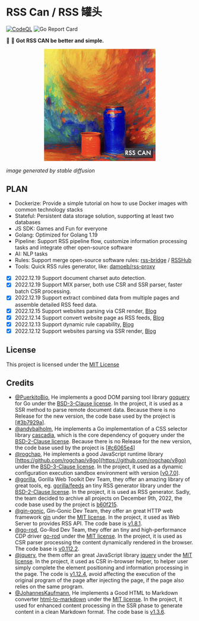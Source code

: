 # RSS Can / RSS 罐头

[![CodeQL](https://github.com/soulteary/RSS-Can/actions/workflows/codeql.yml/badge.svg)](https://github.com/soulteary/RSS-Can/actions/workflows/codeql.yml) ![Go Report Card](https://goreportcard.com/badge/github.com/soulteary/RSS-Can)


📰 🥫 **Got RSS CAN be better and simple.**

<p style="text-align: center;">
  <img src="./assets/images/project.jpg" width="300">
</p>

*image generated by stable diffusion*


## PLAN

- Dockerize: Provide a simple tutorial on how to use Docker images with common technology stacks
- Stateful: Persistent data storage solution, supporting at least two databases
- JS SDK: Games and Fun for everyone
- Golang: Optimized for Golang 1.19
- Pipeline: Support RSS pipeline flow, customize information processing tasks and integrate other open-source software
- AI: NLP tasks
- Rules: Support merge open-source software rules: [rss-bridge](https://github.com/RSS-Bridge/rss-bridge/tree/master/bridges) / [RSSHub](https://github.com/DIYgod/RSSHub/tree/master/lib)
- Tools: Quick RSS rules generator, like: [damoeb/rss-proxy](https://github.com/damoeb/rss-proxy)
- [x] 2022.12.19 Support document charset auto detection.
- [x] 2022.12.19 Support MIX parser, both use CSR and SSR parser, faster batch CSR processing.
- [x] 2022.12.19 Support extract combined data from multiple pages and assemble detailed RSS feed data.
- [x] 2022.12.15 Support websites parsing via CSR render, [Blog](https://soulteary.io/2022/12/15/rsscan-use-golang-rod-to-parse-the-content-dynamically-rendered-in-the-browser-part-4.html)
- [x] 2022.12.14 Support convert website page as RSS feeds, [Blog](https://soulteary.com/2022/12/14/rsscan-convert-website-information-stream-to-rss-feed-part-3.html)
- [x] 2022.12.13 Support dynamic rule capability, [Blog](https://soulteary.com/2022/12/13/rsscan-make-golang-applications-with-v8-part-2.html)
- [x] 2022.12.12 Support websites parsing via SSR render, [Blog](https://soulteary.com/2022/12/12/rsscan-better-rsshub-service-build-with-golang-part-1.html)

## License

This project is licensed under the [MIT License](https://github.com/soulteary/RSS-Can/blob/main/LICENSE)

## Credits

- [@PuerkitoBio](https://github.com/PuerkitoBio), He implements a good DOM parsing tool library [goquery](https://github.com/PuerkitoBio/goquery) for Go under the [BSD-3-Clause license](https://github.com/PuerkitoBio/goquery/blob/master/LICENSE). In the project, it is used as a SSR method to parse remote document data. Because there is no Release for the new version, the code base used by the project is [[#3b7929a](https://github.com/PuerkitoBio/goquery/commit/3b7929a0d759a20968ba605c56bc3027c30d3527)].
- [@andybalholm](https://github.com/andybalholm), He implements a Go implementation of a CSS selector library [cascadia](https://github.com/andybalholm/cascadia), which is the core dependency of goquery under the [BSD-2-Clause license](https://github.com/andybalholm/cascadia/blob/master/LICENSE). Because there is no Release for the new version, the code base used by the project is [[#c6065e4](https://github.com/andybalholm/cascadia/commit/c6065e4618b7f538edf5ca0d6b5b2fd0fe129fdd)]
- [@rogchap](https://github.com/rogchap), He implements a good JavaScript runtime library [https://github.com/rogchap/v8go](https://github.com/rogchap/v8go) under the [BSD-3-Clause license](https://github.com/rogchap/v8go/blob/master/LICENSE). In the project, it used as a dynamic configuration execution sandbox environment with version [[v0.7.0](https://github.com/rogchap/v8go/releases/tag/v0.7.0)].
- [@gorilla](https://github.com/gorilla), Gorilla Web Toolkit Dev Team, they offer an amazing library of great tools, eg. [gorilla/feeds](https://github.com/gorilla/feeds) an tiny RSS generator library under the [BSD-2-Clause license](https://github.com/gorilla/feeds/blob/master/LICENSE). In the project, it is used as RSS generator. Sadly, the team decided to archive all projects on December 9th, 2022, the code base used by the project is [b60f215](https://github.com/gorilla/feeds/commit/b60f215f72c708b0800622c804167bea85539ea5).
- [@gin-gonic](https://github.com/gin-gonic), Gin-Gonic Dev Team, they offer an great HTTP web framework [gin](https://github.com/gin-gonic/gin) under the [MIT license](https://github.com/gin-gonic/gin/blob/master/LICENSE). In the project, it used as Web Server to provides RSS API. The code base is [v1.8.1](https://github.com/gin-gonic/gin/releases/tag/v1.8.1).
- [@go-rod](https://github.com/go-rod/rod), Go-Rod Dev Team, they offer an tiny and high-performance CDP driver [go-rod](https://github.com/go-rod/rod) under the [MIT license](https://github.com/go-rod/rod/blob/master/LICENSE). In the project, it is used as CSR parser processing the content dynamically rendered in the browser. The code base is [v0.112.2](https://github.com/go-rod/rod/releases/tag/v0.112.2).
- [@jquery](https://github.com/jquery/jquery), the them offer an great JavaScript library [jquery](https://github.com/jquery/jquery) under the [MIT license](https://github.com/jquery/jquery/blob/main/LICENSE.txt). In the project, it used as CSR in-browser helper, to helper user simply complete the element positioning and information processing in the page. The code is [v1.12.4](https://github.com/jquery/jquery/releases/tag/1.12.4), avoid affecting the execution of the original program of the page after injecting the page, if the page also relies on the same program.
- [@JohannesKaufmann](https://github.com/JohannesKaufmann), He implements a Good HTML to Markdown converter [html-to-markdown](https://github.com/JohannesKaufmann/html-to-markdown) under the [MIT license](https://github.com/JohannesKaufmann/html-to-markdown/blob/master/LICENSE). In the project, it used for enhanced content processing in the SSR phase to generate content in a clean Markdown format. The code base is [v1.3.6](https://github.com/JohannesKaufmann/html-to-markdown/releases/tag/v1.3.6).